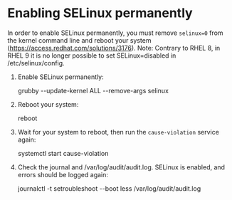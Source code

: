 # Enabling SELinux permanently

In order to enable SELinux permanently, you must remove `selinux=0` from the kernel command line and reboot your
system (https://access.redhat.com/solutions/3176).
Note: Contrary to RHEL 8, in RHEL 9 it is no longer possible to set SELinux=disabled in /etc/selinux/config.

1. Enable SELinux permanently:

     grubby --update-kernel ALL --remove-args selinux

2. Reboot your system:

     reboot

3. Wait for your system to reboot, then run the `cause-violation` service again:

     systemctl start cause-violation

4. Check the journal and /var/log/audit/audit.log. SELinux is enabled, and errors should be logged again:

     journalctl -t setroubleshoot --boot
     less /var/log/audit/audit.log
